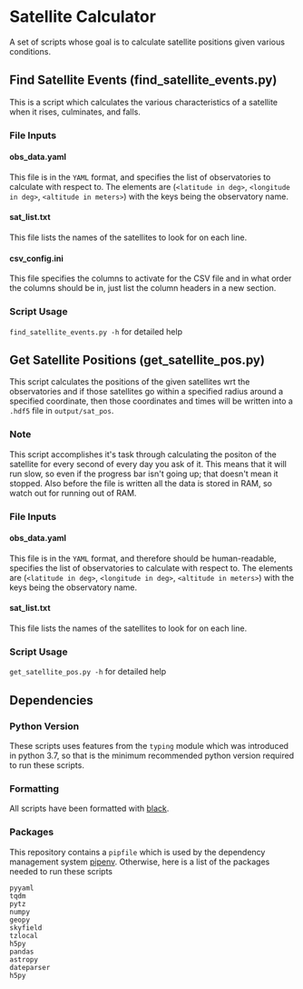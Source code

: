 # Satellite Calculator 
A set of scripts whose goal is to calculate satellite positions given various conditions.


## Find Satellite Events (find_satellite_events.py)
This is a script which calculates the various characteristics of a satellite when it rises, culminates, and falls.

### File Inputs
#### obs_data.yaml
This file is in the `YAML` format, and specifies the list of observatories to calculate with respect to. The elements are (`<latitude in deg>`, `<longitude in deg>`, `<altitude in meters>`) with the keys being the observatory name.

#### sat_list.txt
This file lists the names of the satellites to look for on each line.

#### csv_config.ini
This file specifies the columns to activate for the CSV file and in what order the columns should be in, just list the column headers in a new section.

### Script Usage
`find_satellite_events.py -h` for detailed help

## Get Satellite Positions (get_satellite_pos.py)
This script calculates the positions of the given satellites wrt the observatories and if those satellites go within a specified radius around a specified coordinate, then those coordinates and times will be written into a `.hdf5` file in `output/sat_pos`. 

### Note
This script accomplishes it's task through calculating the positon of the satellite for every second of every day you ask of it. This means that it will run slow, so even if the progress bar isn't going up; that doesn't mean it stopped. Also before the file is written all the data is stored in RAM, so watch out for running out of RAM.

### File Inputs

#### obs_data.yaml
This file is in the `YAML` format, and therefore should be human-readable, specifies the list of observatories to calculate with respect to. The elements are (`<latitude in deg>`, `<longitude in deg>`, `<altitude in meters>`) with the keys being the observatory name.

#### sat_list.txt
This file lists the names of the satellites to look for on each line.

### Script Usage
`get_satellite_pos.py -h` for detailed help

## Dependencies
### Python Version
These scripts uses features from the `typing` module which was introduced in python 3.7, so that is the minimum recommended python version required to run these scripts. 
### Formatting
All scripts have been formatted with [black](https://github.com/psf/black).

### Packages
This repository contains a `pipfile` which is used by the dependency management system [pipenv](https://pipenv.pypa.io/en/latest/). Otherwise, here is a list of the packages needed to run these scripts

```
pyyaml
tqdm
pytz
numpy
geopy
skyfield
tzlocal
h5py
pandas
astropy
dateparser
h5py
```
